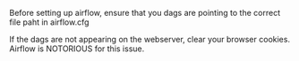 Before setting up airflow, ensure that you dags are pointing to the correct file paht in airflow.cfg

If the dags are not appearing on the webserver, clear your browser cookies. Airflow is NOTORIOUS for this issue.